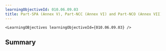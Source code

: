 ```yaml
---
learningObjectiveId: 010.06.09.03
title: Part-SPA (Annex V), Part-NCC (Annex VI) and Part-NCO (Annex VII)
---
```


```tsx eval
<LearningOBjectives learningObjectiveId={010.06.09.03} />
```

## Summary
